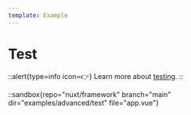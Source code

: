 ```yaml
---
template: Example
---
```


# Test

::alert{type=info icon=👉}
Learn more about [testing](/guide/going-further/testing).
::

::sandbox{repo="nuxt/framework" branch="main" dir="examples/advanced/test" file="app.vue"}
